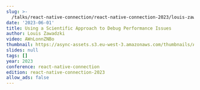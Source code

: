 ```yaml
---
slug: >-
  /talks/react-native-connection/react-native-connection-2023/louis-zawadzki-using-a-scientific-approach-to-debug-performance-issues
date: '2023-06-01'
title: Using a Scientific Approach to Debug Performance Issues
author: Louis Zawadzki
video: AWnLonnZNBo
thumbnail: https://async-assets.s3.eu-west-3.amazonaws.com/thumbnails/AWnLonnZNBo.jpg
slides: null
tags: []
year: 2023
conference: react-native-connection
edition: react-native-connection-2023
allow_ads: false
---
```

